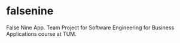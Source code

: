 # falsenine
False Nine App. Team Project for Software Engineering for Business Applications course at TUM.
